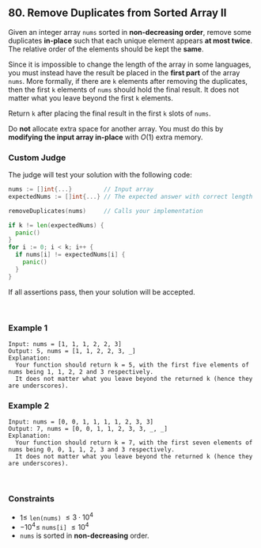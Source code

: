 ## 80. Remove Duplicates from Sorted Array II

Given an integer array `nums` sorted in **non-decreasing order**, remove some duplicates **in-place** such that each unique element appears **at most twice**. The relative order of the elements should be kept the **same**.

Since it is impossible to change the length of the array in some languages, you must instead have the result be placed in the **first part** of the array `nums`. More formally, if there are `k` elements after removing the duplicates, then the first `k` elements of `nums` should hold the final result. It does not matter what you leave beyond the first `k` elements.

Return `k` after placing the final result in the first `k` slots of `nums`.

Do **not** allocate extra space for another array. You must do this by **modifying the input array in-place** with $O(1)$ extra memory.

### Custom Judge

The judge will test your solution with the following code:

```go
nums := []int{...}         // Input array
expectedNums := []int{...} // The expected answer with correct length

removeDuplicates(nums)     // Calls your implementation

if k != len(expectedNums) {
  panic()
}
for i := 0; i < k; i++ {
  if nums[i] != expectedNums[i] {
    panic()
  }
}
```

If all assertions pass, then your solution will be accepted.

<br>

### Example 1

```
Input: nums = [1, 1, 1, 2, 2, 3]
Output: 5, nums = [1, 1, 2, 2, 3, _]
Explanation:
  Your function should return k = 5, with the first five elements of nums being 1, 1, 2, 2 and 3 respectively.
  It does not matter what you leave beyond the returned k (hence they are underscores).
```

### Example 2

```
Input: nums = [0, 0, 1, 1, 1, 1, 2, 3, 3]
Output: 7, nums = [0, 0, 1, 1, 2, 3, 3, _, _]
Explanation:
  Your function should return k = 7, with the first seven elements of nums being 0, 0, 1, 1, 2, 3 and 3 respectively.
  It does not matter what you leave beyond the returned k (hence they are underscores).
```

<br>

### Constraints

- $1 \leqslant$ `len(nums)` $\leqslant 3 \cdot 10^4$
- $-10^4 \leqslant$ `nums[i]` $\leqslant 10^4$
- `nums` is sorted in **non-decreasing** order.
